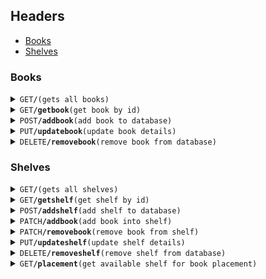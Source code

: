 ## Headers

- [Books](#books)
- [Shelves](#Shelves)

### Books

<details>
<summary><code>GET</code><code><b>/</b></code><code>(gets all books)</code></summary>

##### Parameters

> | name | type         |
> | ---- | ------------ |
> | None | non-required |

##### Example

> ```
>  http://localhost:3000/book
> ```

</details>
<details>
<summary><code>GET</code><code><b>/getbook</b></code><code>(get book by id)</code></summary>

##### Parameters

> | name   | type     |
> | ------ | -------- |
> | bookID | required |

##### Example

> ```
>  http://localhost:3000/book/getbook?bookID=1
> ```

</details>
<details>
<summary><code>POST</code><code><b>/addbook</b></code><code>(add book to database)</code></summary>

##### Parameters

> | name | type         |
> | ---- | ------------ |
> | None | non-required |

##### Example

> ```
>  http://localhost:3000/book/addbook
> ```

</details>
<details>
<summary><code>PUT</code><code><b>/updatebook</b></code><code>(update book details)</code></summary>

##### Parameters

> | name   | type     |
> | ------ | -------- |
> | bookID | required |

##### Example

> ```
>  http://localhost:3000/book/updatebook?bookID=1
> ```

</details>
<details>
<summary><code>DELETE</code><code><b>/removebook</b></code><code>(remove book from database)</code></summary>

##### Parameters

> | name   | type     |
> | ------ | -------- |
> | bookID | required |

##### Example

> ```
>  http://localhost:3000/book/removebook?bookID=1
> ```

</details>

### Shelves

<details>
<summary><code>GET</code><code><b>/</b></code><code>(gets all shelves)</code></summary>

##### Parameters

> | name | type         |
> | ---- | ------------ |
> | None | non-required |

##### Example

> ```
>  http://localhost:3000/shelf
> ```

</details>
<details>
<summary><code>GET</code><code><b>/getshelf</b></code><code>(get shelf by id)</code></summary>

##### Parameters

> | name    | type     |
> | ------- | -------- |
> | shelfID | required |

##### Example

> ```
>  http://localhost:3000/shelf/getshelf?shelfID=1
> ```

</details>
<details>
<summary><code>POST</code><code><b>/addshelf</b></code><code>(add shelf to database)</code></summary>

##### Parameters

> | name | type         |
> | ---- | ------------ |
> | None | non-required |

##### Example

> ```
>  http://localhost:3000/shelf/addshelf
> ```

</details>
<details>
<summary><code>PATCH</code><code><b>/addbook</b></code><code>(add book into shelf)</code></summary>

##### Parameters

> | name    | type     |
> | ------- | -------- |
> | shelfID | required |
> | bookID  | required |

##### Example

> ```
>  http://localhost:3000/shelf/addbook?shelfID=1&bookID=1
> ```

</details>

<details>
<summary><code>PATCH</code><code><b>/removebook</b></code><code>(remove book from shelf)</code></summary>

##### Parameters

> | name    | type     |
> | ------- | -------- |
> | shelfID | required |
> | bookID  | required |

##### Example

> ```
>  http://localhost:3000/shelf/removebook?shelfID=1&bookID=1
> ```

</details>
<details>
<summary><code>PUT</code><code><b>/updateshelf</b></code><code>(update shelf details)</code></summary>

##### Parameters

> | name    | type     |
> | ------- | -------- |
> | shelfID | required |

##### Example

> ```
>  http://localhost:3000/shelf/updateshelf?shelfID=1
> ```

</details>

<details>
<summary><code>DELETE</code><code><b>/removeshelf</b></code><code>(remove shelf from database)</code></summary>

##### Parameters

> | name    | type     |
> | ------- | -------- |
> | shelfID | required |

##### Example

> ```
>  http://localhost:3000/shelf/removeshelf?shelfID=1
> ```

</details>
<details>
<summary><code>GET</code><code><b>/placement</b></code><code>(get available shelf for book placement)</code></summary>

##### Parameters

> | name   | type     |
> | ------ | -------- |
> | bookID | required |

##### Example

> ```
>  http://localhost:3000/shelf/placement?bookID=1
> ```

</details>
